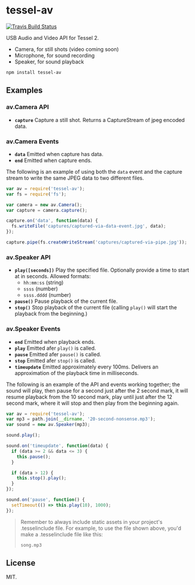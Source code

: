 # tessel-av

[![Travis Build Status](https://travis-ci.org/tessel/tessel-av.svg?branch=master)](https://travis-ci.org/tessel/tessel-av) 

USB Audio and Video API for Tessel 2.


- Camera, for still shots (video coming soon)
- Microphone, for sound recording
- Speaker, for sound playback 


```
npm install tessel-av
```

## Examples


### av.Camera API 

- **`capture`** Capture a still shot. Returns a CaptureStream of jpeg encoded data. 


### av.Camera Events

- **`data`** Emitted when capture has data.
- **`end`** Emitted when capture ends.

The following is an example of using both the `data` event and the capture stream to write the same JPEG data to two different files. 

```js
var av = require('tessel-av');
var fs = require('fs');

var camera = new av.Camera();
var capture = camera.capture();

capture.on('data', function(data) {
  fs.writeFile('captures/captured-via-data-event.jpg', data);
});

capture.pipe(fs.createWriteStream('captures/captured-via-pipe.jpg'));
```



### av.Speaker API 

- **`play([seconds])`** Play the specified file. Optionally provide a time to start at in seconds. Allowed formats: 
    + `hh:mm:ss` (string)
    + `ssss` (number)
    + `ssss.dddd` (number)
- **`pause()`** Pause playback of the current file. 
- **`stop()`** Stop playback of the current file (calling `play()` will start the playback from the beginning.)

### av.Speaker Events


- **`end`** Emitted when playback ends.
- **`play`** Emitted afer `play()` is called.
- **`pause`** Emitted afer `pause()` is called.
- **`stop`** Emitted afer `stop()` is called.
- **`timeupdate`** Emitted approximately every 100ms. Delivers an approximation of the playback time in milliseconds.

The following is an example of the API and events working together; the sound will play, then pause for a second just after the 2 second mark, it will resume playback from the 10 second mark, play until just after the 12 second mark, where it will stop and then play from the beginning again. 

```js
var av = require('tessel-av');
var mp3 = path.join(__dirname, '20-second-nonsense.mp3');
var sound = new av.Speaker(mp3);

sound.play();

sound.on('timeupdate', function(data) {
  if (data >= 2 && data <= 3) {
    this.pause();
  }

  if (data > 12) {
    this.stop().play();
  }
});

sound.on('pause', function() {
  setTimeout(() => this.play(10), 1000);
});
```



> Remember to always include static assets in your project's .tesselinclude file. For example, to use the file shown above, you'd make a .tesselinclude file like this: 
> ```
> song.mp3
> ```

## License

MIT.
